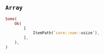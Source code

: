## `Array`

```rust
Some(
    Ok(
        [
            ItemPath(`core::num::usize`),
        ],
    ),
)
```
